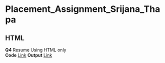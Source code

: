 # Placement_Assignment_Srijana_Thapa
## HTML<br>
**Q4** Resume Using HTML only<br>
**Code** [Link]()
**Output** [Link]()
